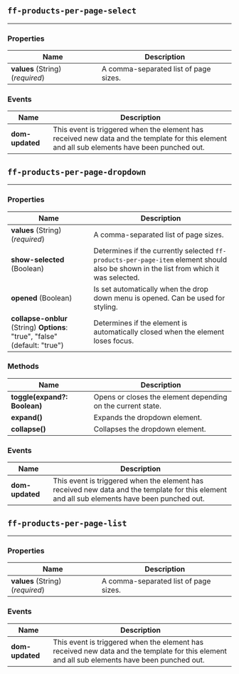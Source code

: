 ## `ff-products-per-page-select`
___

### Properties

| Name | Description |
| ---- | ----------- |
| **values** (String) (_required_) | A comma-separated list of page sizes. |

### Events

| Name | Description |
| ---- | ----------- |
| **dom-updated** | This event is triggered when the element has received new data and the template for this element and all sub elements have been punched out. |


## `ff-products-per-page-dropdown`
___

### Properties

| Name | Description |
| ---- | ----------- |
| **values** (String) (_required_) | A comma-separated list of page sizes. |
| **show-selected** (Boolean) | Determines if the currently selected `ff-products-per-page-item` element should also be shown in the list from which it was selected. |
| **opened** (Boolean) | Is set automatically when the drop down menu is opened. Can be used for styling. |
| **collapse-onblur** (String) **Options**: "true", "false" (default: "true") | Determines if the element is automatically closed when the element loses focus. |

### Methods

| Name | Description |
| ---- | ----------- |
| **toggle(expand?: Boolean)** | Opens or closes the element depending on the current state. |
| **expand()** | Expands the dropdown element. |
| **collapse()** | Collapses the dropdown element. |

### Events

| Name | Description |
| ---- | ----------- |
| **dom-updated** | This event is triggered when the element has received new data and the template for this element and all sub elements have been punched out. |


## `ff-products-per-page-list`
___

### Properties

| Name | Description |
| ---- | ----------- |
| **values** (String) (_required_) | A comma-separated list of page sizes. |

### Events

| Name | Description |
| ---- | ----------- |
| **dom-updated** | This event is triggered when the element has received new data and the template for this element and all sub elements have been punched out. |
